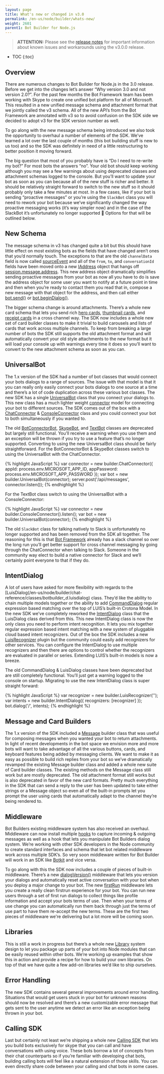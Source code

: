 ```yaml
---
layout: page
title: What's new or changed in v3.0
permalink: /en-us/node/builder/whats-new/
weight: 2601
parent1: Bot Builder for Node.js
---
```


> __ATTENTION:__ Please see the [release notes](/en-us/node/builder/libraries/latest/#known-issues) for important information about known issues and workarounds using the v3.0.0 release.

* TOC
{:toc}

## Overview
There are numerous changes to Bot Builder for Node.js in the 3.0 release. Before we get into the changes let’s answer “Why version 3.0 and not version 2.0?”. For the past few months the Bot Framework team has been working with Skype to create one unified bot platform for all of Microsoft.  This resulted in a new unified message schema and attachment format that we jointly called the v3 schema.  All of the new API’s from the Bot Framework are annotated with v3 so to avoid confusion on the SDK side we decided to adopt v3 for the SDK version number as well. 

To go along with the new message schema being introduced we also took the opportunity to overhaul a number of elements of the SDK. We’ve learned a lot over the last couple of months (this bot building stuff is new to us too) and so the SDK was definitely in need of a little restructuring to better position it moving forward.

The big question that most of you probably have is “Do I need to re-write my bot?” For most bots the answers “no”.  Your old bot should keep working although you may see a few warnings about using deprecated classes and attachment schemas logged to the console. But you’ll want to update your bot as soon as you can because all of the new stuff is richer and better.  It should be relatively straight forward to switch to the new stuff so it should probably only take a few minutes at most.  In a few cases, like if your bot is sending “proactive messages” or you’re using the `SlackBot` class you will need to rework your bot because we’ve significantly changed the way proactive messaging works (it’s way simpler now) and in the case of the SlackBot it’s unfortunately no longer supported  Options for that will be outlined below.

## New Schema
The message schema in v3 has changed quite a bit but this should have little effect on most existing bots as the fields that have changed aren’t ones that you’d normally touch. The exceptions to that are the old `channelData` field is now called [sourceEvent](/en-us/node/builder/chat-reference/interfaces/_botbuilder_d_.imessage#sourceevent) and all of the `from`, `to`, and `conversationId` fields have been moved onto a new [IAddress](/en-us/node/builder/chat-reference/interfaces/_botbuilder_d_.iaddress) object that hangs off [session.message.address](/en-us/node/builder/chat-reference/interfaces/_botbuilder_d_.imessage#address). This new address object dramatically simplifies sending proactive messages from your bot as now all you have to do is save the address object for some user you want to notify at a future point in time and then when you’re ready to contact them you read that in, compose a new message with that object for the address, and then call either [bot.send()](/en-us/node/builder/chat-reference/classes/_botbuilder_d_.universalbot#send) or [bot.beginDialog()](/en-us/node/builder/chat-reference/classes/_botbuilder_d_.universalbot#begindialog).

The bigger schema change is around attachments. There’s a whole new card schema that lets you send rich [hero cards](/en-us/node/builder/chat-reference/classes/_botbuilder_d_.herocard), [thumbnail cards](/en-us/node/builder/chat-reference/classes/_botbuilder_d_.thumbnailcard), and [receipt cards](/en-us/node/builder/chat-reference/classes/_botbuilder_d_.receiptcard) in a cross channel way.  The SDK now includes a whole new set of card builder classes to make it trivial to build carousels and lists of cards that work across multiple channels. To keep from breaking a large number of bots the SDK still supports the old attachment format and will automatically convert your old style attachments to the new format but it will load your console up with warnings every time it does so you’ll want to convert to the new attachment schema as soon as you can.
    
## UniversalBot
The 1.x version of the SDK had a number of bot classes that would connect your bots dialogs to a range of sources. The issue with that model is that it you can really only easily connect your bots dialogs to one source at a time and there’s a lot of code duplication across these various bot classes. The new SDK has a single [UniversalBot](/en-us/node/builder/chat-reference/classes/_botbuilder_d_.universalbot) class that you connect your dialogs to. This new class has a much lighter weight [connector](/en-us/node/builder/chat-reference/interfaces/_botbuilder_d_.iconnector) model for connecting your bot to different sources. The SDK comes out of the box with a [ChatConnector](/en-us/node/builder/chat-reference/classes/_botbuilder_d_.chatconnector) & [ConsoleConnector](/en-us/node/builder/chat-reference/classes/_botbuilder_d_.consoleconnector) class and you could connect your bot to both simultaneously if you wanted to.

The old [BotConnectorBot](/en-us/node/builder/chat-reference/classes/_botbuilder_d_.botconnectorbot), [SkypeBot](/en-us/node/builder/chat-reference/classes/_botbuilder_d_.skypebot), and [TextBot](/en-us/node/builder/chat-reference/classes/_botbuilder_d_.textbot) classes are deprecated but largely still functional. You’ll receive a warning when you use them and an exception will be thrown if you try to use a feature that’s no longer supported. Converting to using the new UniversalBot class should be fairly straightforward. For the BotConnectorBot & SkypeBot classes switch to using the UniversalBot with the ChatConnector.

{% highlight JavaScript %}
var connector = new builder.ChatConnector({
    appId: process.env.MICROSOFT_APP_ID,
    appPassword: process.env.MICROSOFT_APP_PASSWORD
});
var bot = new builder.UniversalBot(connector);
server.post('/api/messages', connector.listen());
{% endhighlight %}

For the TextBot class switch to using the UniversalBot with a ConsoleConnector:

{% highlight JavaScript %}
var connector = new builder.ConsoleConnector().listen();
var bot = new builder.UniversalBot(connector);
{% endhighlight %}

The old `SlackBot` class for talking natively to Slack is unfortunately no longer supported and has been removed from the SDK all together. The reasoning for this is that [Bot Framework](botframework.com) already has a slack channel so over the long run you’ll get better support for cross channel messaging by going through the ChatConnector when talking to Slack. Someone in the community way elect to build a native connector for Slack and we’ll certainly point everyone to that if they do.

## IntentDialog
A lot of users have asked for more flexibility with regards to the [LuisDialog(/en-us/node/builder/chat-reference/classes/_botbuilder_d_.luisdialog) class. They’d like the ability to chain multiple models together or the ability to add [CommandDialog](/en-us/node/builder/chat-reference/classes/_botbuilder_d_.commanddialog)  regular expression based matching over the top of LUIS’s built-in Crotona Model.  In the new SDK we’ve completely reworked the [IntentDialog](/en-us/node/builder/chat-reference/classes/_botbuilder_d_.IntentDialog) class that the LuisDialog class derived from this.  This new IntentDialog class is now the only class you need to perform intent recognition. It lets you mix together regular expression based intent matching with a new system of pluggable cloud based intent recognizers.  Out of the box the SDK includes a new [LuisRecognizer](/en-us/node/builder/chat-reference/classes/_botbuilder_d_.luisrecognizer) plugin but the community could easily add recognizers for other services. You can configure the IntentDialog to use multiple recognizers and then there are options to control whether the recognizers are evaluated in parallel or series. Extending LUIS’s built-in models is now a breeze.

The old CommandDialog & LuisDialog classes have been deprecated but are still completely functional. You’ll just get a warning logged to the console on startup. Migrating to use the new IntentDialog class is super straight forward:

{% highlight JavaScript %}
var recognizer = new builder.LuisRecognizer('<your models url>');
var intents = new builder.IntentDialog({ recognizers: [recognizer] });
bot.dialog('/', intents);
{% endhighlight %}

## Message and Card Builders
The 1.x version of the SDK included a [Message](/en-us/node/builder/chat-reference/classes/_botbuilder_d_.message) builder class that was useful for composing messages when you wanted your bot to return attachments.  In light of recent developments in the bot space we envision more and more bots will want to take advantage of all the various buttons, cards, and keyboard features being added by messaging clients. We want to make it as easy as possible to build rich replies from your bot so we’ve dramatically revamped the existing Message builder class and added a whole new suite of Card builder classes. The existing methods on the Message class still work but are mostly deprecated. The old attachment format still works but is also deprecated in favor of the new card formats.  Pretty much everything in the SDK that can send a reply to the user has been updated to take either strings or a Message object so even all of the built-in prompts let you prompt the user using cards that automatically adapt to the channel they’re being rendered to. 

## Middleware
Bot Builders existing middleware system has also received an overhaul.  Middleware can now install multiple [hooks](/en-us/node/builder/chat-reference/interfaces/_botbuilder_d_.imiddlewaremap) to capture incoming & outgoing messages as well as a hook that lets you manipulate Bot Builders dialog system.  We’re working with other SDK developers in the Node community to create standard interfaces and schema that let bot related middleware work across multiple SDK’s.  So very soon middleware written for Bot Builder will work in an SDK like [Botkit](https://howdy.ai/botkit/) and vice versa.

To go along with this the SDK now includes a couple of pieces of built-in middleware. There’s a new [dialogVersion()](/en-us/node/builder/chat-reference/classes/_botbuilder_d_.middleware#dialogversion) middleware that lets you version your dialogs and automatically reset active conversation with your bot when you deploy a major change to your bot. The new [firstRun](/en-us/node/builder/chat-reference/classes/_botbuilder_d_.middleware#firstrun) middleware lets you create a really clean firstrun experience for your bot. You can run new users through a set of first run dialogs to collect things like profile information and accept your bots terms of use. Then when your terms of use change you can automatically run them back through just the terms of use part to have them re-accept the new terms. These are the first two pieces of middleware we're delivering but a lot more will be coming soon.

## Libraries
This is still a work in progress but there’s a whole new [Library](/en-us/node/builder/chat-reference/classes/_botbuilder_d_.library) system design to let you package up parts of your bot into Node modules that can be easily reused within other bots.  We’re working up examples that show this in action and provide a recipe for how to build your own libraries. On top of that we have quite a few add-on libraries we’d like to ship ourselves.

## Error Handling
The new SDK contains several general improvements around error handling. Situations that would get users stuck in your bot for unknown reasons should now be resolved and there’s a new customizable error message that gets sent to the user anytime we detect an error like an exception being thrown in your bot.

## Calling SDK
Last but certainly not least we’re shipping a whole new [Calling SDK](/en-us/node/builder/calling-reference/modules/_botbuilder_d_.html) that lets you build bots exclusively for skype that you can call and have conversations with using voice. These bots borrow a lot of concepts from their chat counterparts so if you’re familiar with developing chat bots, building calling bots will feel like a natural extension of those skills.  You can even directly share code between your calling and chat bots in some cases.
